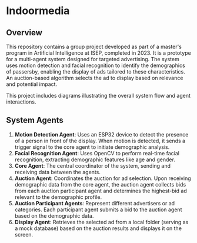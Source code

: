 # Indoormedia
## Overview
This repository contains a group project developed as part of a master's program in Artificial Intelligence at ISEP, completed in 2023. It is a prototype for a multi-agent system designed for targeted advertising. The system uses motion detection and facial recognition to identify the demographics of passersby, enabling the display of ads tailored to these characteristics. An auction-based algorithm selects the ad to display based on relevance and potential impact.

This project includes diagrams illustrating the overall system flow and agent interactions.

## System Agents
1. **Motion Detection Agent**: Uses an ESP32 device to detect the presence of a person in front of the display. When motion is detected, it sends a trigger signal to the core agent to initiate demographic analysis.
2. **Facial Recognition Agent**: Uses OpenCV to perform real-time facial recognition, extracting demographic features like age and gender.  
3.  **Core Agent**: The central coordinator of the system, sending and receiving data between the agents.
4. **Auction Agent**: Coordinates the auction for ad selection. Upon receiving demographic data from the core agent, the auction agent collects bids from each auction participant agent and determines the highest-bid ad relevant to the demographic profile.
5. **Auction Participant Agents**: Represent different advertisers or ad categories. Each participant agent submits a bid to the auction agent based on the demographic data. 
6. **Display Agent**: Retrieves the selected ad from a local folder (serving as a mock database) based on the auction results and displays it on the screen.
